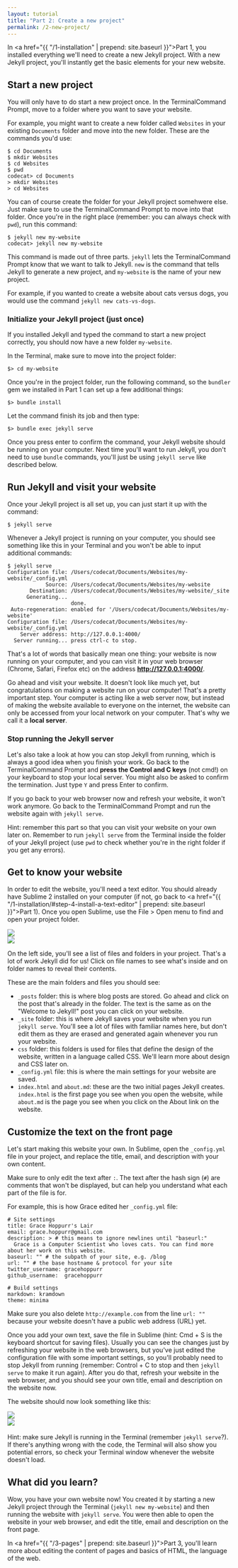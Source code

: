 ```yaml
---
layout: tutorial
title: "Part 2: Create a new project"
permalink: /2-new-project/
---
```


In <a href="{{ "/1-installation" | prepend: site.baseurl }}">Part 1</a>, you installed everything we'll need to create a new Jekyll project. With a new Jekyll project, you'll instantly get the basic elements for your new website.

## Start a new project

You will only have to do start a new project once. In the <span class="os-switch"><span class="osx">Terminal</span><span class="wins">Command Prompt</span></span>, move to a folder where you want to save your website.

For example, you might want to create a new folder called `Websites` in your existing `Documents` folder and move into the new folder. These are the commands you'd use:

<div class="highlighter-rouge"><pre class="highlight"><code><span class="os-switch"><span class="osx">$ cd Documents
$ mkdir Websites
$ cd Websites
$ pwd
codecat</span><span class="wins">> cd Documents
> mkdir Websites
> cd Websites</span></span>
</code></pre></div>

You can of course create the folder for your Jekyll project somehwere else. Just make sure to use the <span class="os-switch"><span class="osx">Terminal</span><span class="wins">Command Prompt</span></span> to move into that folder. Once you're in the right place <span class="os-switch"><span class="osx">(remember: you can always check with <code class="highlighter-rouge">pwd</code>)</span></span>, run this command:

<div class="highlighter-rouge"><pre class="highlight"><code><span class="os-switch"><span class="osx">$ jekyll new my-website
codecat</span><span class="wins">> jekyll new my-website</span></span>
</code></pre></div>


This command is made out of three parts. `jekyll` lets the <span class="os-switch"><span class="osx">Terminal</span><span class="wins">Command Prompt</span></span> know that we want to talk to Jekyll. `new` is the command that tells Jekyll to generate a new project, and `my-website` is the name of your new project.

For example, if you wanted to create a website about cats versus dogs, you would use the command `jekyll new cats-vs-dogs`.

### Initialize your Jekyll project (just once)

If you installed Jekyll and typed the command to start a new project correctly, you should now have a new folder `my-website`.

In the Terminal, make sure to move into the project folder:

<div class="highlighter-rouge"><pre class="highlight"><code><span class="os-switch"><span class="osx">$</span><span class="wins">></span></span> cd my-website</code></pre></div>

Once you're in the project folder, run the following command, so the `bundler` gem we installed in Part 1 can set up a few additional things:

<div class="highlighter-rouge"><pre class="highlight"><code><span class="os-switch"><span class="osx">$</span><span class="wins">></span></span> bundle install</code></pre></div>

Let the command finish its job and then type:

<div class="highlighter-rouge"><pre class="highlight"><code><span class="os-switch"><span class="osx">$</span><span class="wins">></span></span> bundle exec jekyll serve</code></pre></div>

Once you press enter to confirm the command, your Jekyll website should be running on your computer. Next time you'll want to run Jekyll, you don't need to use `bundle` commands, you'll just be using `jekyll serve` like described below.

## Run Jekyll and visit your website

Once your Jekyll project is all set up, you can just start it up with the command:

	$ jekyll serve

Whenever a Jekyll project is running on your computer, you should see something like this in your Terminal and you won't be able to input additional commands:

	$ jekyll serve
	Configuration file: /Users/codecat/Documents/Websites/my-website/_config.yml
	            Source: /Users/codecat/Documents/Websites/my-website
	       Destination: /Users/codecat/Documents/Websites/my-website/_site
	      Generating...
	                    done.
	 Auto-regeneration: enabled for '/Users/codecat/Documents/Websites/my-website'
	Configuration file: /Users/codecat/Documents/Websites/my-website/_config.yml
	    Server address: http://127.0.0.1:4000/
	  Server running... press ctrl-c to stop.

That's a lot of words that basically mean one thing: your website is now running on your computer, and you can visit it in your web browser (Chrome, Safari, Firefox etc) on the address **<a href="http://127.0.0.1:4000/" target="_blank">http://127.0.0.1:4000/</a>**.

Go ahead and visit your website. It doesn't look like much yet, but congratulations on making a website run on your computer! That's a pretty important step. Your computer is acting like a web server now, but instead of making the website available to everyone on the internet, the website can only be accessed from your local network on your computer. That's why we call it a **local server**.

### Stop running the Jekyll server

Let's also take a look at how you can stop Jekyll from running, which is always a good idea when you finish your work. Go back to the <span class="os-switch"><span class="osx">Terminal</span><span class="wins">Command Prompt</span></span> and **press the Control and C keys** <span class="os-switch"><span class="osx">(not cmd!)</span><span class="wins"></span></span> on your keyboard to stop your local server. <span class="os-switch"><span class="osx"></span><span class="wins">You might also be asked to confirm the termination. Just type <code>Y</code> and press Enter to confirm.</span></span>

If you go back to your web browser now and refresh your website, it won't work anymore. Go back to the <span class="os-switch"><span class="osx">Terminal</span><span class="wins">Command Prompt</span></span> and run the website again with `jekyll serve`.

<div class="hint">
Hint: remember this part so that you can visit your website on your own later on. Remember to run <code>jekyll serve</code> from the Terminal inside the folder of your Jekyll project <span class="os-switch"><span class="osx">(use <code>pwd</code> to check whether you're in the right folder if you get any errors)</span></span>.
</div>

## Get to know your website

In order to edit the website, you'll need a text editor. You should already have Sublime 2 installed on your computer (if not, go back to <a href="{{ "/1-installation/#step-4-install-a-text-editor" | prepend: site.baseurl }}">Part 1</a>). Once you open Sublime, use the File > Open menu to find and open your project folder.

<div class="os-switch"><div class="osx"><img src="{{ "/images/sublime-open-project.png" | prepend: site.baseurl }}"/></div><div class="wins"><img src="{{ "/images/sublime-open-project-win.png" | prepend: site.baseurl }}"/></div></div>


On the left side, you'll see a list of files and folders in your project. That's a lot of work Jekyll did for us! Click on file names to see what's inside and on folder names to reveal their contents.

These are the main folders and files you should see:

-   `_posts` folder: this is where blog posts are stored. Go ahead and click on the post that's already in the folder. The text is the same as on the "Welcome to Jekyll!" post you can click on your website.
-   `_site` folder: this is where Jekyll saves your website when you run `jekyll serve`. You'll see a lot of files with familiar names here, but don't edit them as they are erased and generated again whenever you run your website.
-   `css` folder: this folders is used for files that define the design of the website, written in a language called CSS. We'll learn more about design and CSS later on.
-   `_config.yml` file: this is where the main settings for your website are saved.
-   `index.html` and `about.md`: these are the two initial pages Jekyll creates. `index.html` is the first page you see when you open the website, while `about.md` is the page you see when you click on the About link on the website.

## Customize the text on the front page

Let's start making this website your own. In Sublime, open the `_config.yml` file in your project, and replace the title, email, and description with your own content.

Make sure to only edit the text after `:`. The text after the hash sign (`#`) are comments that won't be displayed, but can help you understand what each part of the file is for.

For example, this is how Grace edited her `_config.yml` file:

	# Site settings
	title: Grace Hoppurr's Lair
	email: grace.hoppurr@gmail.com
	description: > # this means to ignore newlines until "baseurl:"
	  Grace is a Computer Scientist who loves cats. You can find more about her work on this website.
	baseurl: "" # the subpath of your site, e.g. /blog
	url: "" # the base hostname & protocol for your site
	twitter_username: gracehoppurr
	github_username:  gracehoppurr

	# Build settings
	markdown: kramdown
	theme: minima

Make sure you also delete `http://example.com` from  the line `url: ""` because your website doesn't have a public web address (URL) yet.

Once you add your own text, save the file in Sublime (hint: Cmd + S is the keyboard shortcut for saving files). Usually you can see the changes just by refreshing your website in the web browsers, but you've just edited the configuration file with some important settings, so you'll probably need to stop Jekyll from running (remember: Control + C to stop and then `jekyll serve` to make it run again). After you do that, refresh your website in the web browser, and you should see your own title, email and description on the website now.

The website should now look something like this:

<div class="os-switch"><div class="osx"><img src="{{ "/images/part-2-website.png" | prepend: site.baseurl }}"/></div><div class="wins"><img src="{{ "/images/part-2-website-win.png" | prepend: site.baseurl }}"/></div></div>

<br />
<div class="hint">
Hint: make sure Jekyll is running in the Terminal (remember <code>jekyll serve</code>?). If there's anything wrong with the code, the Terminal will also show you potential errors, so check your Terminal window whenever the website doesn't load.
</div>

<div class="recap">
<h2>What did you learn?</h2>
Wow, you have your own website now! You created it by starting a new Jekyll project through the Terminal (<code>jekyll new my-website</code>) and then running the website with <code>jekyll serve</code>. You were then able to open the website in your web browser, and edit the title, email and description on the front page.
</div>

In <a href="{{ "/3-pages" | prepend: site.baseurl }}">Part 3</a>, you'll learn more about editing the content of pages and basics of HTML, the language of the web.
